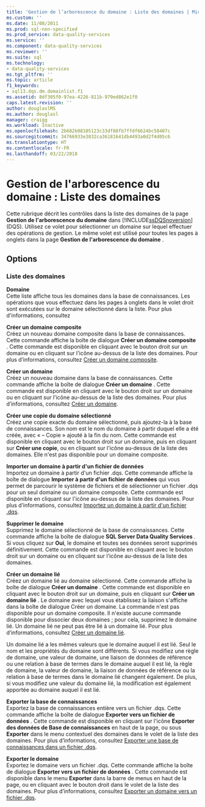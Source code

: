 ```yaml
---
title: 'Gestion de l’arborescence du domaine : Liste des domaines | Microsoft Docs'
ms.custom: ''
ms.date: 11/08/2011
ms.prod: sql-non-specified
ms.prod_service: data-quality-services
ms.service: ''
ms.component: data-quality-services
ms.reviewer: ''
ms.suite: sql
ms.technology:
- data-quality-services
ms.tgt_pltfrm: ''
ms.topic: article
f1_keywords:
- sql13.dqs.dm.domainlist.f1
ms.assetid: 8df305f0-97ea-4226-811b-979ed862e1f0
caps.latest.revision: ''
author: douglaslMS
ms.author: douglasl
manager: craigg
ms.workload: Inactive
ms.openlocfilehash: 2b682b08105123c33df88fb7ffdf6624bc58407c
ms.sourcegitcommit: 34766933e3832ca36181641db4493a0d2f4d05c6
ms.translationtype: HT
ms.contentlocale: fr-FR
ms.lasthandoff: 03/22/2018
---
```

# <a name="domain-management-domain-list"></a>Gestion de l'arborescence du domaine : Liste des domaines
  Cette rubrique décrit les contrôles dans la liste des domaines de la page **Gestion de l'arborescence du domaine** dans [!INCLUDE[ssDQSnoversion](../includes/ssdqsnoversion-md.md)] (DQS). Utilisez ce volet pour sélectionner un domaine sur lequel effectuer des opérations de gestion. Le même volet est utilisé pour toutes les pages à onglets dans la page **Gestion de l'arborescence du domaine** .  
  
## <a name="options"></a>Options  
  
### <a name="domains-list"></a>Liste des domaines  
 **Domaine**  
 Cette liste affiche tous les domaines dans la base de connaissances. Les opérations que vous effectuez dans les pages à onglets dans le volet droit sont exécutées sur le domaine sélectionné dans la liste. Pour plus d'informations, consultez  
  
 **Créer un domaine composite**  
 Créez un nouveau domaine composite dans la base de connaissances. Cette commande affiche la boîte de dialogue **Créer un domaine composite** . Cette commande est disponible en cliquant avec le bouton droit sur un domaine ou en cliquant sur l'icône au-dessus de la liste des domaines. Pour plus d’informations, consultez [Créer un domaine composite](../data-quality-services/create-a-composite-domain.md).  
  
 **Créer un domaine**  
 Créez un nouveau domaine dans la base de connaissances. Cette commande affiche la boîte de dialogue **Créer un domaine** . Cette commande est disponible en cliquant avec le bouton droit sur un domaine ou en cliquant sur l'icône au-dessus de la liste des domaines. Pour plus d’informations, consultez [Créer un domaine](../data-quality-services/create-a-domain.md).  
  
 **Créer une copie du domaine sélectionné**  
 Créez une copie exacte du domaine sélectionné, puis ajoutez-la à la base de connaissances. Son nom est le nom du domaine à partir duquel elle a été créée, avec « – Copie » ajouté à la fin du nom. Cette commande est disponible en cliquant avec le bouton droit sur un domaine, puis en cliquant sur **Créer une copie**, ou en cliquant sur l'icône au-dessus de la liste des domaines. Elle n'est pas disponible pour un domaine composite.  
  
 **Importer un domaine à partir d'un fichier de données**  
 Importez un domaine à partir d'un fichier .dqs. Cette commande affiche la boîte de dialogue **Importer à partir d'un fichier de données** qui vous permet de parcourir le système de fichiers et de sélectionner un fichier .dqs pour un seul domaine ou un domaine composite. Cette commande est disponible en cliquant sur l'icône au-dessus de la liste des domaines. Pour plus d’informations, consultez [Importez un domaine à partir d'un fichier .dqs](../data-quality-services/import-a-domain-from-a-dqs-file.md).  
  
 **Supprimer le domaine**  
 Supprimez le domaine sélectionné de la base de connaissances. Cette commande affiche la boîte de dialogue **SQL Server Data Quality Services** . Si vous cliquez sur **Oui**, le domaine et toutes ses données seront supprimés définitivement. Cette commande est disponible en cliquant avec le bouton droit sur un domaine ou en cliquant sur l'icône au-dessus de la liste des domaines.  
  
 **Créer un domaine lié**  
 Créez un domaine lié au domaine sélectionné. Cette commande affiche la boîte de dialogue **Créer un domaine** . Cette commande est disponible en cliquant avec le bouton droit sur un domaine, puis en cliquant sur **Créer un domaine lié** . Le domaine avec lequel vous établissez la liaison s'affiche dans la boîte de dialogue Créer un domaine. La commande n'est pas disponible pour un domaine composite. Il n'existe aucune commande disponible pour dissocier deux domaines ; pour cela, supprimez le domaine lié. Un domaine lié ne peut pas être lié à un domaine lié. Pour plus d’informations, consultez [Créer un domaine lié](../data-quality-services/create-a-linked-domain.md).  
  
 Un domaine lié a les mêmes valeurs que le domaine auquel il est lié. Seul le nom et les propriétés du domaine sont différents. Si vous modifiez une règle de domaine, une valeur de domaine, une liaison de données de référence ou une relation à base de termes dans le domaine auquel il est lié, la règle de domaine, la valeur de domaine, la liaison de données de référence ou la relation à base de termes dans le domaine lié changent également. De plus, si vous modifiez une valeur du domaine lié, la modification est également apportée au domaine auquel il est lié.  
  
 **Exporter la base de connaissances**  
 Exportez la base de connaissances entière vers un fichier .dqs. Cette commande affiche la boîte de dialogue **Exporter vers un fichier de données** . Cette commande est disponible en cliquant sur l'icône **Exporter des données de Base de connaissances** en haut de la page, ou sous **Exporter** dans le menu contextuel des domaines dans le volet de la liste des domaines. Pour plus d’informations, consultez [Exporter une base de connaissances dans un fichier .dqs](../data-quality-services/export-a-knowledge-base-to-a-dqs-file.md).  
  
 **Exporter le domaine**  
 Exportez le domaine vers un fichier .dqs. Cette commande affiche la boîte de dialogue **Exporter vers un fichier de données** . Cette commande est disponible dans le menu **Exporter** dans la barre de menus en haut de la page, ou en cliquant avec le bouton droit dans le volet de la liste des domaines. Pour plus d’informations, consultez [Exporter un domaine vers un fichier .dqs](../data-quality-services/export-a-domain-to-a-dqs-file.md).  
  
  

